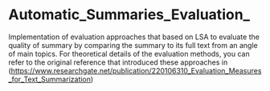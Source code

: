 # Automatic_Summaries_Evaluation_
Implementation of evaluation approaches that based on LSA to evaluate the quality of summary by comparing the summary to its full text from an angle of main topics.
For theoretical details of the evaluation methods, you can refer to the original reference that introduced these approaches in (https://www.researchgate.net/publication/220106310_Evaluation_Measures_for_Text_Summarization)
